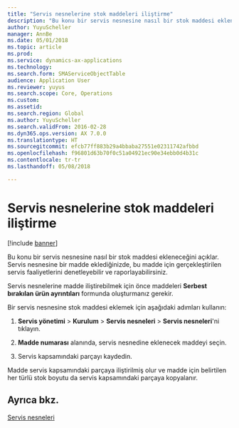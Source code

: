 ```yaml
---
title: "Servis nesnelerine stok maddeleri iliştirme"
description: "Bu konu bir servis nesnesine nasıl bir stok maddesi ekleneceğini açıklar."
author: YuyuScheller
manager: AnnBe
ms.date: 05/01/2018
ms.topic: article
ms.prod: 
ms.service: dynamics-ax-applications
ms.technology: 
ms.search.form: SMAServiceObjectTable
audience: Application User
ms.reviewer: yuyus
ms.search.scope: Core, Operations
ms.custom: 
ms.assetid: 
ms.search.region: Global
ms.author: YuyuScheller
ms.search.validFrom: 2016-02-28
ms.dyn365.ops.version: AX 7.0.0
ms.translationtype: HT
ms.sourcegitcommit: efcb77ff883b29a4bbaba27551e02311742afbbd
ms.openlocfilehash: f96801d63b70f0c51a04921ec90e34ebb0d4b31c
ms.contentlocale: tr-tr
ms.lasthandoff: 05/08/2018

---
```



# <a name="attach-inventory-items-to-service-objects"></a>Servis nesnelerine stok maddeleri iliştirme    

[!include [banner](../includes/banner.md)]


Bu konu bir servis nesnesine nasıl bir stok maddesi ekleneceğini açıklar. Servis nesnesine bir madde eklediğinizde, bu madde için gerçekleştirilen servis faaliyetlerini denetleyebilir ve raporlayabilirsiniz.

Servis nesnelerine madde iliştirebilmek için önce maddeleri **Serbest bırakılan ürün ayrıntıları** formunda oluşturmanız gerekir. 

Bir servis nesnesine stok maddesi eklemek için aşağıdaki adımları kullanın:

1.  **Servis yönetimi** \> **Kurulum** \> **Servis nesneleri** \> **Servis nesneleri**'ni tıklayın.

2.  **Madde numarası** alanında, servis nesnedine eklenecek maddeyi seçin.

3.  Servis kapsamındaki parçayı kaydedin.

Madde servis kapsamındaki parçaya iliştirilmiş olur ve madde için belirtilen her türlü stok boyutu da servis kapsamındaki parçaya kopyalanır.

## <a name="see-also"></a>Ayrıca bkz.

[Servis nesneleri](service-objects.md)

  



